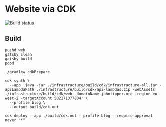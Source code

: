 # Website via CDK

![Build status](https://github.com/john-tipper/johntipper.org/workflows/Build/badge.svg "GitHub Actions Build Status")

## Build

```shell script
pushd web
gatsby clean
gatsby build
popd

./gradlew cdkPrepare

cdk synth \
  --app 'java -jar ./infrastructure/build/cdk/infrastructure-all.jar -apiLambdaPath ./infrastructure/build/cdk/api-lambdas.zip -webAssets ./infrastructure/build/cdk/web -domainName johntipper.org -region eu-west-2 -targetAccount 502171377804' \
  --profile blog \
  --output build/cdk.out 

cdk deploy --app ./build/cdk.out --profile blog --require-approval never "*"

```